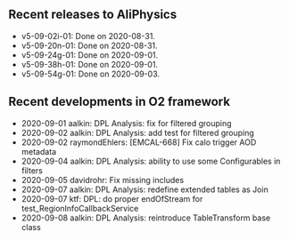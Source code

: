 ## Recent releases to AliPhysics
- v5-09-02i-01: Done on 2020-08-31.
- v5-09-20n-01: Done on 2020-08-31.
- v5-09-24g-01: Done on 2020-09-01.
- v5-09-38h-01: Done on 2020-09-01.
- v5-09-54g-01: Done on 2020-09-03.
## Recent developments in O2 framework
- 2020-09-01 aalkin: DPL Analysis: fix for filtered grouping
- 2020-09-02 aalkin: DPL Analysis: add test for filtered grouping
- 2020-09-02 raymondEhlers: [EMCAL-668] Fix calo trigger AOD metadata
- 2020-09-04 aalkin: DPL Analysis: ability to use some Configurables in filters
- 2020-09-05 davidrohr: Fix missing includes
- 2020-09-07 aalkin: DPL Analysis: redefine extended tables as Join
- 2020-09-07 ktf: DPL: do proper endOfStream for test_RegionInfoCallbackService
- 2020-09-08 aalkin: DPL Analysis: reintroduce TableTransform base class
